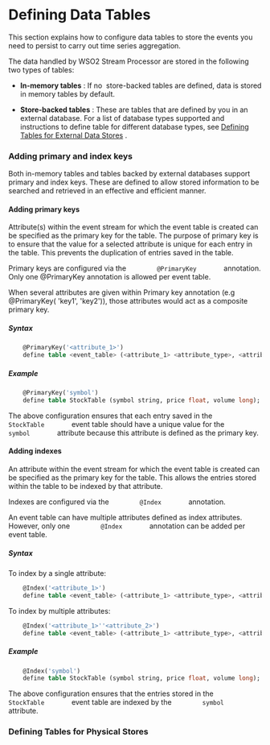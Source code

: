 # Defining Data Tables

This section explains how to configure data tables to store the events you need to persist to carry out time series aggregation.

The data handled by WSO2 Stream Processor are stored in the following two types of tables:

-   **In-memory tables** : If no  store-backed tables are defined, data
    is stored in memory tables by default.

-   **Store-backed tables** : These are tables that are defined by you
    in an external database. For a list of database types supported and
    instructions to define table for different database types, see
    [Defining Tables for External Data Stores]({{base_path}}/install-and-setup/setup/si-setup/defining-tables-for-physical-stores) .      

### Adding primary and index keys

Both in-memory tables and tables backed by external databases support
primary and index keys. These are defined to allow stored information to
be searched and retrieved in an effective and efficient manner.

#### Adding primary keys

Attribute(s) within the event stream for which the event table is
created can be specified as the primary key for the table. The purpose
of primary key is to ensure that the value for a selected attribute is
unique for each entry in the table. This prevents the duplication of
entries saved in the table.

Primary keys are configured via the `         @PrimaryKey        `
annotation. Only one @PrimaryKey annotation is allowed per event table.

When several attributes are given within Primary key annotation (e.g
@PrimaryKey( 'key1', 'key2')), those attributes would act as a composite
primary key.

##### Syntax

``` sql
    @PrimaryKey('<attribute_1>')
    define table <event_table> (<attribute_1> <attribute_type>, <attribute_2> <attribute_type>, <attribute_3> <attribute_type>);
```

##### Example

``` sql
    @PrimaryKey('symbol')
    define table StockTable (symbol string, price float, volume long);
```

The above configuration ensures that each entry saved in the
`         StockTable        ` event table should have a unique value for
the `         symbol        ` attribute because this attribute is
defined as the primary key.

#### Adding indexes

An attribute within the event stream for which the event table is
created can be specified as the primary key for the table. This allows
the entries stored within the table to be indexed by that attribute.

Indexes are configured via the `         @Index        ` annotation.

An event table can have multiple attributes defined as index attributes.
However, only one `         @Index        ` annotation can be added per
event table.

##### Syntax

To index by a single attribute:

``` sql
    @Index('<attribute_1>')
    define table <event_table> (<attribute_1> <attribute_type>, <attribute_2> <attribute_type>, <attribute_3> <attribute_type>);
```

To index by multiple attributes:

``` sql
    @Index('<attribute_1>''<attribute_2>')
    define table <event_table> (<attribute_1> <attribute_type>, <attribute_2> <attribute_type>, <attribute_3> <attribute_type>);
```

##### Example

``` sql
    @Index('symbol')
    define table StockTable (symbol string, price float, volume long);
```

The above configuration ensures that the entries stored in the
`         StockTable        ` event table are indexed by the
`         symbol        ` attribute.

### Defining Tables for Physical Stores
  
